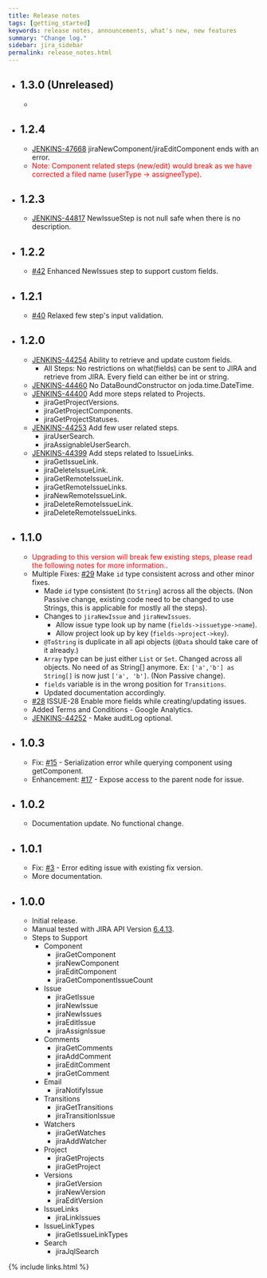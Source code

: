 ```yaml
---
title: Release notes
tags: [getting_started]
keywords: release notes, announcements, what's new, new features
summary: "Change log."
sidebar: jira_sidebar
permalink: release_notes.html
---
```

* ## **1.3.0** (Unreleased)
  *
* ## **1.2.4**
  * [JENKINS-47668](https://issues.jenkins-ci.org/browse/JENKINS-47668) jiraNewComponent/jiraEditComponent ends with an error.
  * <span style="color:red">Note: Component related steps (new/edit) would break as we have corrected a filed name (userType -> assigneeType)</span>.
* ## **1.2.3**
  * [JENKINS-44817](https://issues.jenkins-ci.org/browse/JENKINS-44817) NewIssueStep is not null safe when there is no description.
* ## **1.2.2**
  * [#42](https://github.com/jenkinsci/jira-steps-plugin/pull/40) Enhanced NewIssues step to support custom fields.
* ## **1.2.1**
  * [#40](https://github.com/jenkinsci/jira-steps-plugin/pull/40) Relaxed few step's input validation.
* ## **1.2.0**
  * [JENKINS-44254](https://issues.jenkins-ci.org/browse/JENKINS-44254) Ability to retrieve and update custom fields.
    * All Steps: No restrictions on what(fields) can be sent to JIRA and retrieve from JIRA. Every field can either be int or string.
  * [JENKINS-44460](https://issues.jenkins-ci.org/browse/JENKINS-44460) No DataBoundConstructor on joda.time.DateTime.
  * [JENKINS-44400](https://issues.jenkins-ci.org/browse/JENKINS-44400) Add more steps related to Projects.
    * jiraGetProjectVersions.
    * jiraGetProjectComponents.
    * jiraGetProjectStatuses.
  * [JENKINS-44253](https://issues.jenkins-ci.org/browse/JENKINS-44253) Add few user related steps.
    * jiraUserSearch.
    * jiraAssignableUserSearch.
  * [JENKINS-44399](https://issues.jenkins-ci.org/browse/JENKINS-44399) Add steps related to IssueLinks.
    * jiraGetIssueLink.
    * jiraDeleteIssueLink.
    * jiraGetRemoteIssueLink.
    * jiraGetRemoteIssueLinks.
    * jiraNewRemoteIssueLink.
    * jiraDeleteRemoteIssueLink.
    * jiraDeleteRemoteIssueLinks.
* ## **1.1.0**
  * <span style="color:red">Upgrading to this version will break few existing steps, please read the following notes for more information.</span>.
  * Multiple Fixes: [#29](https://github.com/jenkinsci/jira-steps-plugin/issues/29) Make `id` type consistent across and other minor fixes.
    * Made `id` type consistent (to `String`) across all the objects. (Non Passive change, existing code need to be changed to use Strings, this is applicable for mostly all the steps).
    * Changes to `jiraNewIssue` and `jiraNewIssues`.
      * Allow issue type look up by name (`fields->issuetype->name`).
      * Allow project look up by key (`fields->project->key`).
    * `@ToString` is duplicate in all api objects (`@Data` should take care of it already.)
    * `Array` type can be just either `List` or `Set`. Changed across all objects. No need of as String[] anymore. Ex: `['a','b'] as String[]` is now just `['a', 'b']`. (Non Passive change).
    * `fields` variable is in the wrong position for `Transitions`.
    * Updated documentation accordingly.
  * [#28](https://github.com/jenkinsci/jira-steps-plugin/issues/28) ISSUE-28 Enable more fields while creating/updating issues.
  * Added Terms and Conditions - Google Analytics.
  * [JENKINS-44252](https://issues.jenkins-ci.org/browse/JENKINS-44252) - Make auditLog optional.

* ## **1.0.3**
  * Fix: [#15](https://github.com/jenkinsci/jira-steps-plugin/issues/15) - Serialization error while querying component using getComponent.
  * Enhancement: [#17](https://github.com/jenkinsci/jira-steps-plugin/issues/17) - Expose access to the parent node for issue.
* ## **1.0.2**
  * Documentation update. No functional change.
* ## **1.0.1**
  * Fix: [#3](https://github.com/jenkinsci/jira-steps-plugin/issues/3) - Error editing issue with existing fix version.
  * More documentation.
* ## **1.0.0**
  * Initial release.
  * Manual tested with JIRA API Version [6.4.13](https://docs.atlassian.com/jira/REST/6.4.13/).
  * Steps to Support
    * Component
      * jiraGetComponent
      * jiraNewComponent
      * jiraEditComponent
      * jiraGetComponentIssueCount
    * Issue
      * jiraGetIssue
      * jiraNewIssue
      * jiraNewIssues
      * jiraEditIssue
      * jiraAssignIssue
    * Comments
      * jiraGetComments
      * jiraAddComment
      * jiraEditComment
      * jiraGetComment
    * Email
      * jiraNotifyIssue
    * Transitions
      * jiraGetTransitions
      * jiraTransitionIssue
    * Watchers
      * jiraGetWatches
      * jiraAddWatcher
    * Project
      * jiraGetProjects
      * jiraGetProject
    * Versions
      * jiraGetVersion
      * jiraNewVersion
      * jiraEditVersion
    * IssueLinks
      * jiraLinkIssues
    * IssueLinkTypes
      * jiraGetIssueLinkTypes
    * Search
      * jiraJqlSearch

{% include links.html %}
